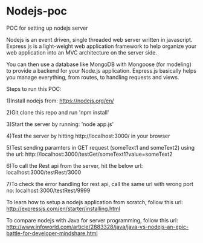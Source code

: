 # Nodejs-poc
POC for setting up nodejs server 

Nodejs is an event driven, single threaded web server written in javascript.
Express js is a light-weight web application framework to help organize your web application into an MVC architecture on the server side.

You can then use a database like MongoDB with Mongoose (for modeling) to provide a backend for your Node.js application. Express.js basically helps you manage everything, from routes, to handling requests and views.

Steps to run this POC:

1)Install nodejs from: https://nodejs.org/en/

2)Git clone this repo and run 'npm install'

3)Start the server by running: 'node app.js'

4)Test the server by hitting http://localhost:3000/ in your browser

5)Test sending paramters in GET request (someText1 and someText2) using the url:
http://localhost:3000/testGet/someText1?value=someText2

6)To call the Rest api from the server, hit the below url:
localhost:3000/testRest/3000

7)To check the error handling for rest api, call the same url with wrong port no:
localhost:3000/testRest/9999


To learn how to setup a nodejs application from scratch, follow this url:
http://expressjs.com/en/starter/installing.html

To compare nodejs with Java for server programming, follow this url:
http://www.infoworld.com/article/2883328/java/java-vs-nodejs-an-epic-battle-for-developer-mindshare.html
